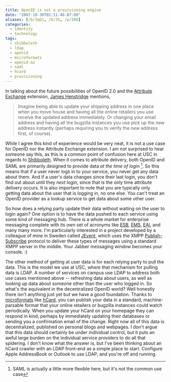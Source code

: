 ```yaml
---
title: OpenID is not a provisioning engine
date: "2007-10-30T01:11:46-07:00"
aliases: [/b/3qG1, /b/3S, /p/206]
categories:
  - identity
  - technology
tags:
  - shibboleth
  - ldap
  - openid
  - microformats
  - openid-ax
  - saml
  - hcard
  - provisioning
---
```


In talking about the future possibilities of OpenID 2.0 and the [Attribute Exchange][ax] extension, [James Henstridge][]
mentions,

> Imagine being able to update your shipping address in one place when you move house and having all the online
> retailers you use receive the updated address immediately. Or changing your email address and having all the bugzilla
> instances you use pick up the new address instantly (perhaps requiring you to verify the new address first, of
> course).

[ax]: http://openid.net/specs/openid-attribute-exchange-1_0-07.html
[James Henstridge]: http://blogs.gnome.org/jamesh/2007/10/23/openid-20/

While I agree this kind of experience would be very neat, it is not a use case for OpenID nor the Attribute Exchange
extension.<!--more--> I am not surprised to hear someone say this, as this is a common point of confusion here at USC
in regards to [Shibboleth][]. When it comes to attribute delivery, both OpenID and SAML are primarily designed to
provide data _at the time of login_ [^1]. So this means that if a user never logs in to your service, you never get any
data about them. And if a user's data changes since their last login, you don't find out about until they _next_ login,
since that is the only time attribute delivery occurs. It is also important to note that you are typically only getting
data about the user that is logging in, no one else. You can't treat an OpenID provider as a lookup service to get data
about some other user.

[Shibboleth]: http://shibboleth.internet2.edu/

[^1]: SAML is actually a little more flexible here, but it's not the common use case

So how does a relying party update their data without waiting on the user to login again? One option is to have the
data pushed to each service using some kind of messaging hub. There is a whole market for enterprise messaging complete
with its own set of acronyms like [ESB][], [EMS][], [EAI][], and many many more. I'm particularly interested in a
project developed by a colleague of mine in Sweden called [JEvent][], which uses the XMPP [Publish-Subscribe][pubsub]
protocol to deliver these types of messages using a standard XMPP server in the middle. Your Jabber messaging window
becomes your console. :)

[ESB]: http://en.wikipedia.org/wiki/Enterprise_service_bus
[EMS]: http://en.wikipedia.org/wiki/Enterprise_messaging_system
[EAI]: http://en.wikipedia.org/wiki/Enterprise_application_integration
[JEvent]: https://web.archive.org/web/20071030/http://devel.it.su.se/pub/jsp/polopoly.jsp?d=1227
[pubsub]: http://www.xmpp.org/extensions/xep-0060.html

The other method of getting at user data is for each relying party to pull the data. This is the model we use at USC,
where that mechanism for pulling data is LDAP. A number of services on campus use LDAP to address both use cases
mentioned above -- refreshing data about users, as well as looking up data about someone other than the user who logged
in. So what's the equivalent in the decentralized OpenID world? Well honestly there isn't anything just yet but we
have a good foundation. Thanks to [microformats][] like [hCard][], you can publish your data in a standard,
machine-parsable format that your online retailers or bugzilla instances could watch periodically. When you update your
hCard on your homepage they can respond in kind, perhaps by immediately updating their databases or sending you a
confirmation email of the change. Right now all of this data is decentralized, published on personal blogs and
webpages. I don't argue that this data should certainly be under individual control, but it puts an awful large burden
on the individual service providers to do all that spidering. I don't know what the answer is, but I've been thinking
about an hCard crawler with an LDAP front-end as a simple place to start. Configure Apple AddressBook or Outlook to use
LDAP, and you're off and running.

[microformats]: http://microformats.org/
[hCard]: http://microformats.org/wiki/hcard

